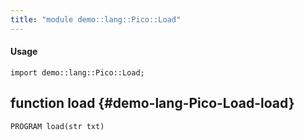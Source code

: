 ```yaml
---
title: "module demo::lang::Pico::Load"
---
```


#### Usage

`import demo::lang::Pico::Load;`


## function load {#demo-lang-Pico-Load-load}

```rascal
PROGRAM load(str txt)

```

